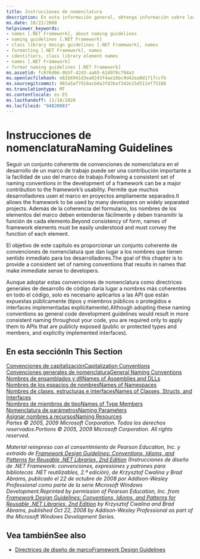```yaml
---
title: Instrucciones de nomenclatura
description: En esta información general, obtenga información sobre las convenciones de nomenclatura que se usan en el desarrollo de .NET Framework. Vaya a artículos que cubran las mayúsculas y minúsculas, nombres generales y otras directrices.
ms.date: 10/22/2008
helpviewer_keywords:
- names [.NET Framework], about naming guidelines
- naming guidelines [.NET Framework]
- class library design guidelines [.NET Framework], names
- formatting [.NET Framework], names
- identifiers, class library element names
- names [.NET Framework]
- format naming guidelines [.NET Framework]
ms.assetid: fc076d66-9b5f-42d3-aa65-61d970c794a3
ms.openlocfilehash: e82b6941d3ea0243f4ae16bc9d42ea8d1f1fccfb
ms.sourcegitcommit: 965a5af7918acb0a3fd3baf342e15d511ef75188
ms.translationtype: MT
ms.contentlocale: es-ES
ms.lasthandoff: 11/18/2020
ms.locfileid: "94820883"
---
```

# <a name="naming-guidelines"></a><span data-ttu-id="1f3ac-104">Instrucciones de nomenclatura</span><span class="sxs-lookup"><span data-stu-id="1f3ac-104">Naming Guidelines</span></span>
<span data-ttu-id="1f3ac-105">Seguir un conjunto coherente de convenciones de nomenclatura en el desarrollo de un marco de trabajo puede ser una contribución importante a la facilidad de uso del marco de trabajo.</span><span class="sxs-lookup"><span data-stu-id="1f3ac-105">Following a consistent set of naming conventions in the development of a framework can be a major contribution to the framework’s usability.</span></span> <span data-ttu-id="1f3ac-106">Permite que muchos desarrolladores usen el marco en proyectos ampliamente separados.</span><span class="sxs-lookup"><span data-stu-id="1f3ac-106">It allows the framework to be used by many developers on widely separated projects.</span></span> <span data-ttu-id="1f3ac-107">Además de la coherencia del formulario, los nombres de los elementos del marco deben entenderse fácilmente y deben transmitir la función de cada elemento.</span><span class="sxs-lookup"><span data-stu-id="1f3ac-107">Beyond consistency of form, names of framework elements must be easily understood and must convey the function of each element.</span></span>  
  
 <span data-ttu-id="1f3ac-108">El objetivo de este capítulo es proporcionar un conjunto coherente de convenciones de nomenclatura que dan lugar a los nombres que tienen sentido inmediato para los desarrolladores.</span><span class="sxs-lookup"><span data-stu-id="1f3ac-108">The goal of this chapter is to provide a consistent set of naming conventions that results in names that make immediate sense to developers.</span></span>  
  
 <span data-ttu-id="1f3ac-109">Aunque adoptar estas convenciones de nomenclatura como directrices generales de desarrollo de código daría lugar a nombres más coherentes en todo el código, solo es necesario aplicarlos a las API que están expuestas públicamente (tipos y miembros públicos o protegidos e interfaces implementadas explícitamente).</span><span class="sxs-lookup"><span data-stu-id="1f3ac-109">Although adopting these naming conventions as general code development guidelines would result in more consistent naming throughout your code, you are required only to apply them to APIs that are publicly exposed (public or protected types and members, and explicitly implemented interfaces).</span></span>  
  
## <a name="in-this-section"></a><span data-ttu-id="1f3ac-110">En esta sección</span><span class="sxs-lookup"><span data-stu-id="1f3ac-110">In This Section</span></span>  
 [<span data-ttu-id="1f3ac-111">Convenciones de capitalización</span><span class="sxs-lookup"><span data-stu-id="1f3ac-111">Capitalization Conventions</span></span>](capitalization-conventions.md)  
 [<span data-ttu-id="1f3ac-112">Convenciones generales de nomenclatura</span><span class="sxs-lookup"><span data-stu-id="1f3ac-112">General Naming Conventions</span></span>](general-naming-conventions.md)  
 [<span data-ttu-id="1f3ac-113">Nombres de ensamblados y dll</span><span class="sxs-lookup"><span data-stu-id="1f3ac-113">Names of Assemblies and DLLs</span></span>](names-of-assemblies-and-dlls.md)  
 [<span data-ttu-id="1f3ac-114">Nombres de los espacios de nombres</span><span class="sxs-lookup"><span data-stu-id="1f3ac-114">Names of Namespaces</span></span>](names-of-namespaces.md)  
 [<span data-ttu-id="1f3ac-115">Nombres de clases, estructuras e interfaces</span><span class="sxs-lookup"><span data-stu-id="1f3ac-115">Names of Classes, Structs, and Interfaces</span></span>](names-of-classes-structs-and-interfaces.md)  
 [<span data-ttu-id="1f3ac-116">Nombres de miembros de tipo</span><span class="sxs-lookup"><span data-stu-id="1f3ac-116">Names of Type Members</span></span>](names-of-type-members.md)  
 [<span data-ttu-id="1f3ac-117">Nomenclatura de parámetros</span><span class="sxs-lookup"><span data-stu-id="1f3ac-117">Naming Parameters</span></span>](naming-parameters.md)  
 [<span data-ttu-id="1f3ac-118">Asignar nombres a recursos</span><span class="sxs-lookup"><span data-stu-id="1f3ac-118">Naming Resources</span></span>](naming-resources.md)  
 <span data-ttu-id="1f3ac-119">*Partes © 2005, 2009 Microsoft Corporation. Todos los derechos reservados.*</span><span class="sxs-lookup"><span data-stu-id="1f3ac-119">*Portions © 2005, 2009 Microsoft Corporation. All rights reserved.*</span></span>  
  
 <span data-ttu-id="1f3ac-120">*Material reimpreso con el consentimiento de Pearson Education, Inc. y extraído de [Framework Design Guidelines: Conventions, Idioms, and Patterns for Reusable .NET Libraries, 2nd Edition](https://www.informit.com/store/framework-design-guidelines-conventions-idioms-and-9780321545619) (Instrucciones de diseño de .NET Framework: convenciones, expresiones y patrones para bibliotecas .NET reutilizables, 2.ª edición), de Krzysztof Cwalina y Brad Abrams, publicado el 22 de octubre de 2008 por Addison-Wesley Professional como parte de la serie Microsoft Windows Development.*</span><span class="sxs-lookup"><span data-stu-id="1f3ac-120">*Reprinted by permission of Pearson Education, Inc. from [Framework Design Guidelines: Conventions, Idioms, and Patterns for Reusable .NET Libraries, 2nd Edition](https://www.informit.com/store/framework-design-guidelines-conventions-idioms-and-9780321545619) by Krzysztof Cwalina and Brad Abrams, published Oct 22, 2008 by Addison-Wesley Professional as part of the Microsoft Windows Development Series.*</span></span>  
  
## <a name="see-also"></a><span data-ttu-id="1f3ac-121">Vea también</span><span class="sxs-lookup"><span data-stu-id="1f3ac-121">See also</span></span>

- [<span data-ttu-id="1f3ac-122">Directrices de diseño de marco</span><span class="sxs-lookup"><span data-stu-id="1f3ac-122">Framework Design Guidelines</span></span>](index.md)

